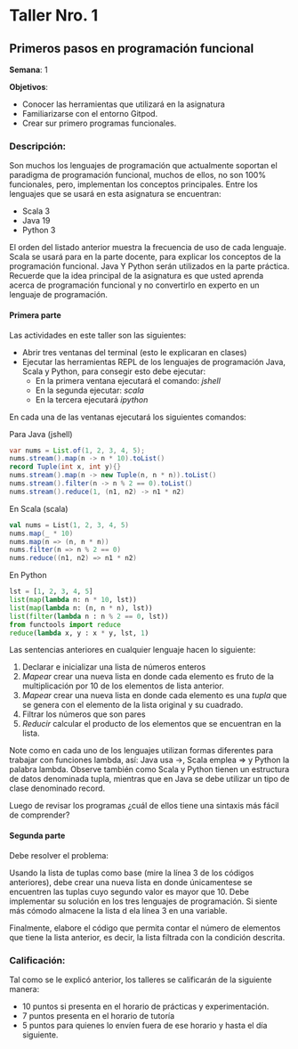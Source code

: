 # Taller Nro. 1
## Primeros pasos en programación funcional

**Semana**: 1

**Objetivos**:

- Conocer las herramientas que utilizará en la asignatura
- Familiarizarse con el entorno Gitpod.
- Crear sur primero programas funcionales.

### Descripción:
Son muchos los lenguajes de programación que actualmente soportan el paradigma de programación funcional, muchos de ellos, no son 100% funcionales, pero, implementan los conceptos principales. Entre los lenguajes que se usará en esta asignatura se encuentran:

- Scala 3
- Java 19
- Python 3

El orden del listado anterior muestra la frecuencia de uso de cada lenguaje. Scala se usará para en la parte docente, para explicar los conceptos de la programación funcional. Java Y Python serán utilizados en la parte práctica. Recuerde que la idea principal de la asignatura es que usted aprenda acerca de programación funcional y no convertirlo en experto en un lenguaje de programación.

#### Primera parte

Las actividades en este taller son las siguientes:
- Abrir tres ventanas del terminal (esto le explicaran en clases)
- Ejecutar las herramientas REPL de los lenguajes de programación Java, Scala y Python, para consegir esto debe ejecutar:
	- En la primera ventana ejecutará el comando: *jshell*
	- En la segunda ejecutar: *scala*
	- En la tercera ejecutará *ipython*

En cada una de las ventanas ejecutará los siguientes comandos:

Para Java (jshell)

```java
var nums = List.of(1, 2, 3, 4, 5);
nums.stream().map(n -> n * 10).toList()
record Tuple(int x, int y){}
nums.stream().map(n -> new Tuple(n, n * n)).toList()
nums.stream().filter(n -> n % 2 == 0).toList()
nums.stream().reduce(1, (n1, n2) -> n1 * n2)
```

En Scala (scala)

```scala
val nums = List(1, 2, 3, 4, 5)
nums.map(_ * 10)                                                                              
nums.map(n => (n, n * n))
nums.filter(n => n % 2 == 0)
nums.reduce((n1, n2) => n1 * n2)
```

En Python

```python
lst = [1, 2, 3, 4, 5]
list(map(lambda n: n * 10, lst))
list(map(lambda n: (n, n * n), lst))
list(filter(lambda n : n % 2 == 0, lst))
from functools import reduce
reduce(lambda x, y : x * y, lst, 1)
```

Las sentencias anteriores en cualquier lenguaje hacen lo siguiente:

1. Declarar e inicializar una lista de números enteros
2. *Mapear* crear una nueva lista en donde cada elemento es fruto de la multiplicación por 10 de los elementos de lista anterior.
3. *Mapear* crear una nueva lista en donde cada elemento es una *tupla* que se genera con el elemento de la lista original y su cuadrado.
4. Filtrar los números que son pares
5. *Reducir* calcular el producto de los elementos que se encuentran en la lista.

Note como en cada uno de los lenguajes utilizan formas diferentes para trabajar con funciones lambda, así: Java usa ->, Scala emplea => y Python la palabra lambda. Observe también como Scala y Python tienen un estructura de datos denominada tupla, mientras que en Java se debe utilizar un tipo de clase denominado record.

Luego de revisar los programas ¿cuál de ellos tiene una sintaxis más fácil de comprender?

#### Segunda parte

Debe resolver el problema:

Usando la lista de tuplas como base (mire la línea 3 de los códigos anteriores), debe crear una nueva lista en donde únicamentese se encuentren las tuplas cuyo segundo valor es mayor que 10. Debe implementar su solución en los tres lenguajes de programación. Si siente más cómodo almacene la lista  d ela línea 3 en una variable.

Finalmente, elabore el código que permita contar el número de elementos que tiene la lista anterior, es decir, la lista filtrada con la condición descrita.


### Calificación:

Tal como se le explicó anterior, los talleres se calificarán de la siguiente manera:
- 10 puntos si presenta en el horario de prácticas y experimentación.
- 7 puntos presenta en el horario de tutoría
- 5 puntos para quienes lo envíen fuera de ese horario y hasta el día siguiente.